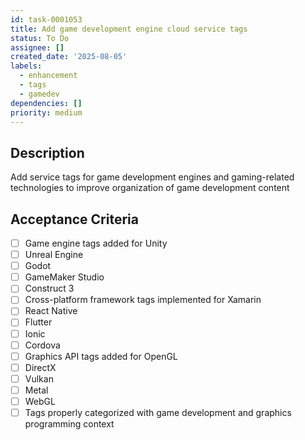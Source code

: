 ```yaml
---
id: task-0001053
title: Add game development engine cloud service tags
status: To Do
assignee: []
created_date: '2025-08-05'
labels:
  - enhancement
  - tags
  - gamedev
dependencies: []
priority: medium
---
```


## Description

Add service tags for game development engines and gaming-related technologies to improve organization of game development content

## Acceptance Criteria

- [ ] Game engine tags added for Unity
- [ ] Unreal Engine
- [ ] Godot
- [ ] GameMaker Studio
- [ ] Construct 3
- [ ] Cross-platform framework tags implemented for Xamarin
- [ ] React Native
- [ ] Flutter
- [ ] Ionic
- [ ] Cordova
- [ ] Graphics API tags added for OpenGL
- [ ] DirectX
- [ ] Vulkan
- [ ] Metal
- [ ] WebGL
- [ ] Tags properly categorized with game development and graphics programming context
